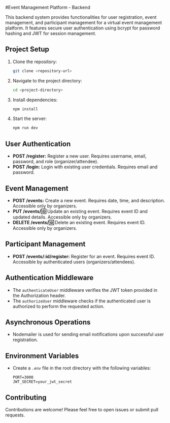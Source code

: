 #Event Management Platform - Backend

This backend system provides functionalities for user registration, event management, and participant management for a virtual event management platform. It features secure user authentication using bcrypt for password hashing and JWT for session management.

## Project Setup

1. Clone the repository:

    ```bash
    git clone <repository-url>
    ```

2. Navigate to the project directory:

    ```bash
    cd <project-directory>
    ```

3. Install dependencies:

    ```bash
    npm install
    ```

4. Start the server:

    ```bash
    npm run dev
    ```

## User Authentication

- **POST /register:** Register a new user. Requires username, email, password, and role (organizer/attendee).
- **POST /login:** Login with existing user credentials. Requires email and password.

## Event Management

- **POST /events:** Create a new event. Requires date, time, and description. Accessible only by organizers.
- **PUT /events/:id:** Update an existing event. Requires event ID and updated details. Accessible only by organizers.
- **DELETE /events/:id:** Delete an existing event. Requires event ID. Accessible only by organizers.

## Participant Management

- **POST /events/:id/register:** Register for an event. Requires event ID. Accessible by authenticated users (organizers/attendees).

## Authentication Middleware

- The `authenticateUser` middleware verifies the JWT token provided in the Authorization header.
- The `authorizeUser` middleware checks if the authenticated user is authorized to perform the requested action.

## Asynchronous Operations

- Nodemailer is used for sending email notifications upon successful user registration.

## Environment Variables

- Create a `.env` file in the root directory with the following variables:

    ```
    PORT=3000
    JWT_SECRET=your_jwt_secret
    ```

## Contributing

Contributions are welcome! Please feel free to open issues or submit pull requests.

